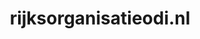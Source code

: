 ---
layout: post
title:  "rijksorganisatieodi.nl"
internal_url:  "/dutchgov/rijksorganisatieodi.nl.html"
categories: dutchgov
---